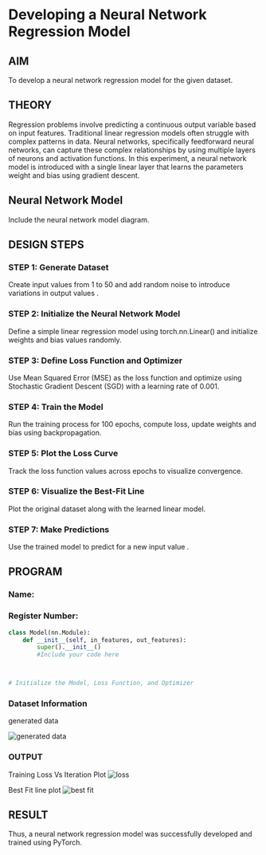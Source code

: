 # Developing a Neural Network Regression Model

## AIM
To develop a neural network regression model for the given dataset.

## THEORY
Regression problems involve predicting a continuous output variable based on input features. Traditional linear regression models often struggle with complex patterns in data. Neural networks, specifically feedforward neural networks, can capture these complex relationships by using multiple layers of neurons and activation functions. In this experiment, a neural network model is introduced with a single linear layer that learns the parameters weight and bias using gradient descent.

## Neural Network Model
Include the neural network model diagram.

## DESIGN STEPS
### STEP 1: Generate Dataset

Create input values  from 1 to 50 and add random noise to introduce variations in output values .

### STEP 2: Initialize the Neural Network Model

Define a simple linear regression model using torch.nn.Linear() and initialize weights and bias values randomly.

### STEP 3: Define Loss Function and Optimizer

Use Mean Squared Error (MSE) as the loss function and optimize using Stochastic Gradient Descent (SGD) with a learning rate of 0.001.

### STEP 4: Train the Model

Run the training process for 100 epochs, compute loss, update weights and bias using backpropagation.

### STEP 5: Plot the Loss Curve

Track the loss function values across epochs to visualize convergence.

### STEP 6: Visualize the Best-Fit Line

Plot the original dataset along with the learned linear model.

### STEP 7: Make Predictions

Use the trained model to predict  for a new input value .

## PROGRAM

### Name:

### Register Number:

```python
class Model(nn.Module):
    def __init__(self, in_features, out_features):
        super().__init__()
        #Include your code here



# Initialize the Model, Loss Function, and Optimizer

```

### Dataset Information
generated data

![generated data](https://github.com/user-attachments/assets/b40597fd-b877-491f-a6cb-f41a8344cb36)

### OUTPUT
Training Loss Vs Iteration Plot
![loss](https://github.com/user-attachments/assets/01f3849e-da63-4179-b87f-8daacc0a4e57)

Best Fit line plot
![best fit](https://github.com/user-attachments/assets/4b856cdd-ba02-4744-a6cc-ab322ec13c2a)


## RESULT
Thus, a neural network regression model was successfully developed and trained using PyTorch.
